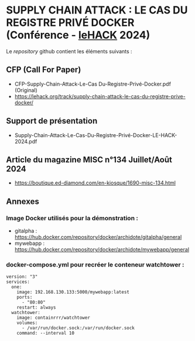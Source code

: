 # SUPPLY CHAIN ATTACK : LE CAS DU REGISTRE PRIVÉ DOCKER (Conférence - [leHACK](https://x.com/_lehack_?lang=en) 2024)

Le *repository* github contient les éléments suivants : 

## CFP (Call For Paper)
- CFP-Supply-Chain-Attack-Le-Cas Du-Registre-Privé-Docker.pdf (Original)
- https://lehack.org/track/supply-chain-attack-le-cas-du-registre-prive-docker/
  
## Support de présentation 
- Supply-Chain-Attack-Le-Cas-Du-Registre-Privé-Docker-LE-HACK-2024.pdf
## Article du magazine MISC n°134 Juillet/Août 2024
- https://boutique.ed-diamond.com/en-kiosque/1690-misc-134.html

## Annexes
### Image Docker utilisés pour la démonstration : 

- gitalpha : https://hub.docker.com/repository/docker/archidote/gitalpha/general
- mywebapp : https://hub.docker.com/repository/docker/archidote/mywebapp/general
### docker-compose.yml pour recréer le conteneur watchtower : 

```
version: "3"
services:
  one:
    image: 192.168.130.133:5000/mywebapp:latest
    ports:
      - "80:80"
    restart: always
  watchtower:
    image: containrrr/watchtower
    volumes:
      - /var/run/docker.sock:/var/run/docker.sock
    command: --interval 10
```
